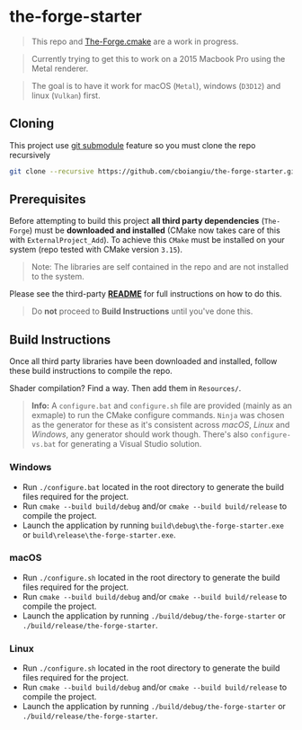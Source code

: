 # the-forge-starter

> This repo and [The-Forge.cmake](https://github.com/cboiangiu/The-Forge.cmake) are a work in progress.

> Currently trying to get this to work on a 2015 Macbook Pro using the Metal renderer.

> The goal is to have it work for macOS (`Metal`), windows (`D3D12`) and linux (`Vulkan`) first.

## Cloning

This project use [git submodule](https://git-scm.com/book/en/v2/Git-Tools-Submodules) feature so you must clone the repo recursively
```bash
git clone --recursive https://github.com/cboiangiu/the-forge-starter.git the-forge-starter
```

## Prerequisites

Before attempting to build this project __all third party dependencies__ (`The-Forge`) must be __downloaded and installed__ (CMake now takes care of this with `ExternalProject_Add`). To achieve this `CMake` must be installed on your system (repo tested with CMake version `3.15`).

> Note: The libraries are self contained in the repo and are not installed to the system.

Please see the third-party [__README__](third-party/README.md) for full instructions on how to do this.

> Do __not__ proceed to __Build Instructions__ until you've done this.

## Build Instructions

Once all third party libraries have been downloaded and installed, follow these build instructions to compile the repo.

Shader compilation? Find a way. Then add them in `Resources/`.

> __Info:__ A `configure.bat` and `configure.sh` file are provided (mainly as an exmaple) to run the CMake configure commands. `Ninja` was chosen as the generator for these as it's consistent across _macOS_, _Linux_ and _Windows_, any generator should work though. There's also `configure-vs.bat` for generating a Visual Studio solution.

### Windows

- Run `./configure.bat` located in the root directory to generate the build files required for the project.
- Run `cmake --build build/debug` and/or `cmake --build build/release` to compile the project.
- Launch the application by running `build\debug\the-forge-starter.exe` or `build\release\the-forge-starter.exe`.

### macOS

- Run `./configure.sh` located in the root directory to generate the build files required for the project.
- Run `cmake --build build/debug` and/or `cmake --build build/release` to compile the project.
- Launch the application by running `./build/debug/the-forge-starter` or `./build/release/the-forge-starter`.

### Linux

- Run `./configure.sh` located in the root directory to generate the build files required for the project.
- Run `cmake --build build/debug` and/or `cmake --build build/release` to compile the project.
- Launch the application by running `./build/debug/the-forge-starter` or `./build/release/the-forge-starter`.
